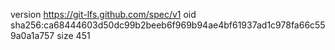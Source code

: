 version https://git-lfs.github.com/spec/v1
oid sha256:ca68444603d50dc99b2beeb6f969b94ae4bf61937ad1c978fa66c559a0a1a757
size 451
